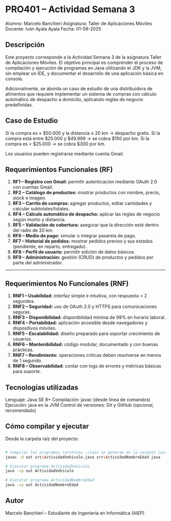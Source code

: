 # PRO401 – Actividad Semana 3

Alumno: Marcelo Banchieri
Asignatura: Taller de Aplicaciones Móviles
Docente: Iván Ayala Ayala
Fecha: 01-09-2025

## Descripción

Este proyecto corresponde a la Actividad Semana 3 de la asignatura Taller de Aplicaciones Móviles.
El objetivo principal es comprender el proceso de compilación y ejecución de programas en Java utilizando el JDK y la JVM, sin emplear un IDE, y documentar el desarrollo de una aplicación básica en consola.

Adicionalmente, se aborda un caso de estudio de una distribuidora de alimentos que requiere implementar un sistema de compras con cálculo automático de despacho a domicilio, aplicando reglas de negocio predefinidas.

## Caso de Estudio

Si la compra es ≥ $50.000 y la distancia ≤ 20 km → despacho gratis.
Si la compra está entre $25.000 y $49.999 → se cobra $150 por km.
Si la compra es < $25.000 → se cobra $300 por km.

Los usuarios pueden registrarse mediante cuenta Gmail.

## Requerimientos Funcionales (RF)
1. **RF1 – Registro con Gmail:** permitir autenticación mediante OAuth 2.0 con cuentas Gmail.  
2. **RF2 – Catálogo de productos:** mostrar productos con nombre, precio, stock e imagen.  
3. **RF3 – Carrito de compras:** agregar productos, editar cantidades y calcular subtotales/totales.  
4. **RF4 – Cálculo automático de despacho:** aplicar las reglas de negocio según monto y distancia.  
5. **RF5 – Validación de cobertura:** asegurar que la dirección esté dentro del radio de 20 km.  
6. **RF6 – Medio de pago:** simular o integrar pasarela de pago.  
7. **RF7 – Historial de pedidos:** mostrar pedidos previos y sus estados (pendiente, en reparto, entregado).  
8. **RF8 – Perfil de usuario:** permitir edición de datos básicos.  
9. **RF9 – Administración:** gestión (CRUD) de productos y pedidos por parte del administrador.  

---

## Requerimientos No Funcionales (RNF)
1. **RNF1 – Usabilidad:** interfaz simple e intuitiva, con respuesta < 2 segundos.  
2. **RNF2 – Seguridad:** uso de OAuth 2.0 y HTTPS para comunicaciones seguras.  
3. **RNF3 – Disponibilidad:** disponibilidad mínima de 99% en horario laboral.  
4. **RNF4 – Portabilidad:** aplicación accesible desde navegadores y dispositivos móviles.  
5. **RNF5 – Escalabilidad:** diseño preparado para soportar crecimiento de usuarios.  
6. **RNF6 – Mantenibilidad:** código modular, documentado y con buenas prácticas.  
7. **RNF7 – Rendimiento:** operaciones críticas deben resolverse en menos de 1 segundo.  
8. **RNF8 – Observabilidad:** contar con logs de errores y métricas básicas para soporte.

## Tecnologías utilizadas

Lenguaje: Java SE 8+
Compilación: javac (desde línea de comandos)
Ejecución: java en la JVM
Control de versiones: Git y GitHub (opcional, recomendado)

## Cómo compilar y ejecutar

Desde la carpeta raíz del proyecto:
```bash 

# Compilar los programas (archivos .class se generan en la carpeta /out)
javac -d out src\ActividadVehiculo.java src\ActividadNombreEdad.java

# Ejecutar programa ActividadVehiculo
java -cp out ActividadVehiculo

# Ejecutar programa ActividadNombreEdad
java -cp out ActividadNombreEdad
```
## Autor
Marcelo Banchieri – Estudiante de Ingeniería en Informática (AIEP)

